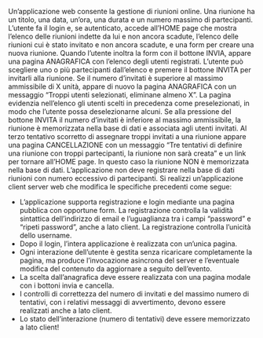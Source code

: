Un’applicazione web consente la gestione di riunioni online. Una riunione ha un titolo, una data, un’ora, una durata e un numero massimo di partecipanti. L’utente fa il login e, se autenticato, accede all’HOME page che mostra l’elenco delle riunioni indette da lui e non ancora scadute, l’elenco delle riunioni cui è stato invitato e non ancora scadute, e una form per creare una nuova riunione. Quando l’utente inoltra la form con il bottone INVIA, appare una pagina ANAGRAFICA con l’elenco degli utenti registrati. L’utente può scegliere uno o più partecipanti dall’elenco e premere il bottone INVITA per invitarli alla riunione. Se il numero d’invitati è superiore al massimo ammissibile di X unità, appare di nuovo la pagina ANAGRAFICA con un messaggio “Troppi utenti selezionati, eliminane almeno X”. La pagina evidenzia nell’elenco gli utenti scelti in precedenza come preselezionati, in modo che l’utente possa deselezionarne alcuni. Se alla pressione del bottone INVITA il numero d’invitati è inferiore al massimo ammissibile, la riunione è memorizzata nella base di dati e associata agli utenti invitati. Al terzo tentativo scorretto di assegnare troppi invitati a una riunione appare una pagina CANCELLAZIONE con un messaggio “Tre tentativi di definire una riunione con troppi partecipanti, la riunione non sarà creata” e un link per tornare all’HOME page. In questo caso la riunione NON è memorizzata nella base di dati. L’applicazione non deve registrare nella base di dati riunioni con numero eccessivo di partecipanti. Si realizzi un’applicazione client server web che modifica le specifiche precedenti come segue: 
- L’applicazione supporta registrazione e login mediante una pagina pubblica con opportune form. La registrazione controlla la validità sintattica dell’indirizzo di email e l’uguaglianza tra i campi “password” e “ripeti password”, anche a lato client. La registrazione controlla l’unicità dello username. 
- Dopo il login, l’intera applicazione è realizzata con un’unica pagina.
- Ogni interazione dell’utente è gestita senza ricaricare completamente la pagina, ma produce l’invocazione asincrona del server e l’eventuale modifica del contenuto da aggiornare a seguito dell’evento.
- La scelta dall’anagrafica deve essere realizzata con una pagina modale con i bottoni invia e cancella.
- I controlli di correttezza del numero di invitati e del massimo numero di tentativi, con i relativi messaggi di avvertimento, devono essere realizzati anche a lato client.
- Lo stato dell’interazione (numero di tentativi) deve essere memorizzato a lato client!

